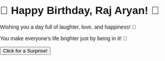 <!DOCTYPE html>
<html lang="en">
<head>
<meta charset="UTF-8" />
<meta name="viewport" content="width=device-width, initial-scale=1.0" />
<title>Happy Birthday!</title>
<style>
  html, body {
    margin: 0;
    padding: 0;
    height: 100%;
    width: 100%;
    font-family: "Poppins", sans-serif;
  }

  body {
    display: flex;
    justify-content: center;
    align-items: center;
    background: url('https://images.unsplash.com/photo-1514525253161-7a46d19cd819?auto=format&fit=crop&w=1600&q=80') no-repeat center center/cover;
    overflow: hidden;
  }

  .birthday-card {
    background: rgba(255, 255, 255, 0.2);
    backdrop-filter: blur(15px);
    padding: 5vh 5vw;
    border-radius: 20px;
    text-align: center;
    color: white;
    box-shadow: 0 4px 20px rgba(0, 0, 0, 0.3);
    animation: float 3s ease-in-out infinite;
    max-width: 90%;
  }

  @keyframes float {
    0%, 100% { transform: translateY(0); }
    50% { transform: translateY(-8px); }
  }

  h1 {
    font-size: 3.5vw;
    margin-bottom: 2vh;
    color: #ffeb3b;
    text-shadow: 0 0 15px #f50057;
  }

  p {
    font-size: 1.2em;
    margin-bottom: 1.5vh;
  }

  button {
    padding: 1vh 2.5vw;
    font-size: 1.2em;
    border: none;
    border-radius: 10px;
    cursor: pointer;
    background: #ff4081;
    color: white;
    transition: 0.3s;
  }

  button:hover {
    background: #f50057;
    transform: scale(1.05);
  }

  /* Mobile adjustments */
  @media(max-width:768px){
    h1 { font-size: 6vw; }
    p { font-size: 1em; }
    .birthday-card { padding: 8vw 5vw; }
    button { padding: 2vh 4vw; font-size: 1em; }
  }

  @media(max-width:480px){
    h1 { font-size: 7vw; }
    p { font-size: 0.95em; }
    .birthday-card { padding: 10vw 5vw; }
    button { padding: 2.5vh 5vw; font-size: 0.95em; }
  }
</style>
</head>
<body>
  <div class="birthday-card">
    <h1>🎉 Happy Birthday, Raj Aryan! 🎉</h1>
    <p>Wishing you a day full of laughter, love, and happiness! 💖</p>
    <p>You make everyone’s life brighter just by being in it! 🌟</p>
    <button onclick="openSurprise()">Click for a Surprise!</button>
  </div>

  <!-- Background Music -->
  <audio id="bgMusic" loop>
    <source src="https://cdn.pixabay.com/download/audio/2022/03/15/audio_16c56b7317.mp3?filename=happy-birthday-to-you-16323.mp3" type="audio/mpeg">
  </audio>

  <script>
    function openSurprise() {
      const music = document.getElementById("bgMusic");
      music.play().catch(() => {
        alert("Please click 'Play' on the next page to start music 🎵");
      });
      // Open the animated surprise page in new tab
      window.open("surprise.html", "_blank");
    }
  </script>
</body>
</html>
